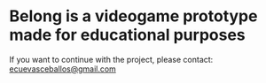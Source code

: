 # Belong is a videogame prototype made for educational purposes

If you want to continue with the project, please contact: ecuevasceballos@gmail.com

